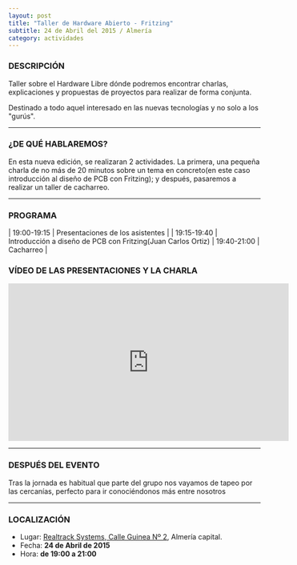 ```yaml
---
layout: post
title: "Taller de Hardware Abierto - Fritzing"
subtitle: 24 de Abril del 2015 / Almería
category: actividades
---
```


### DESCRIPCIÓN

Taller sobre el Hardware Libre dónde podremos encontrar charlas, explicaciones
y propuestas de proyectos para realizar de forma conjunta.

Destinado a todo aquel interesado en las nuevas tecnologías y no solo a los
"gurús".

---


### ¿DE QUÉ HABLAREMOS?

En esta nueva edición, se realizaran 2 actividades. La primera, una pequeña charla de no más de 20 minutos sobre un tema en concreto(en este caso introducción al diseño de PCB con Fritzing); y después, pasaremos a realizar un taller de cacharreo.

---

### PROGRAMA

| 19:00-19:15   | Presentaciones de los asistentes  |
| 19:15-19:40	| Introducción a diseño de PCB con Fritzing(Juan Carlos Ortiz)
| 19:40-21:00 	| Cacharreo |


### VÍDEO DE LAS PRESENTACIONES Y LA CHARLA

<iframe width="560" height="315" src="https://www.youtube.com/embed/BUBlTKuNTwI?rel=0" frameborder="0" allowfullscreen></iframe>

---

### DESPUÉS DEL EVENTO

Tras la jornada es habitual que parte del grupo nos vayamos de tapeo por las cercanías, perfecto para ir conociéndonos más entre nosotros

---

### LOCALIZACIÓN

* Lugar: [Realtrack Systems, Calle Guinea Nº 2][1], Almería capital.
* Fecha: **24 de Abril de 2015**
* Hora: **de 19:00 a 21:00**


[1]: http://bit.ly/RealTrackSystems

